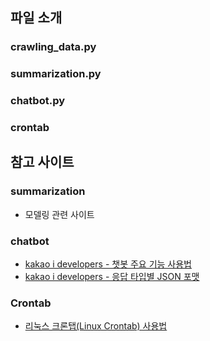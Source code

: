 ## 파일 소개

### crawling_data.py

### summarization.py

### chatbot.py

### crontab

## 참고 사이트

### summarization
- 모델링 관련 사이트

### chatbot
- [kakao i developers - 챗봇 주요 기능 사용법](https://i.kakao.com/docs/tutorial-chatbot-key-features#%EC%8B%9C%EB%82%98%EB%A6%AC%EC%98%A4-%EC%95%88%EC%97%90%EC%84%9C-%EB%B8%94%EB%A1%9D-%EB%A7%8C%EB%93%A4%EA%B8%B0)
- [kakao i developers - 응답 타입별 JSON 포맷](https://i.kakao.com/docs/skill-response-format#skillpayload)

### Crontab
- [리눅스 크론탭(Linux Crontab) 사용법](https://jdm.kr/blog/2)
